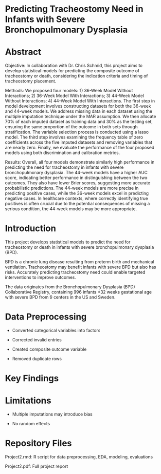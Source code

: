 # Predicting Tracheostomy Need in Infants with Severe Bronchopulmonary Dysplasia


# Abstract

Objective: In collaboration with Dr. Chris Schmid, this project aims to develop statistical models for predicting the composite outcome of tracheostomy or death, considering the indication criteria and timing of tracheostomy placement. 
   
Methods: We proposed four models: 1) 36-Week Model Without Interactions; 2) 36-Week Model With Interactions; 3) 44-Week Model Without Interactions; 4) 44-Week Model With Interactions. The first step in model development involves constructing datasets for both the 36-week and 44-week models. We address missing data in each dataset using the multiple imputation technique under the MAR assumption. We then allocate 70\% of each imputed dataset as training data and 30\% as the testing set, ensuring the same proportion of the outcome in both sets through stratification. The variable selection process is conducted using a lasso model. The third step involves examining the frequency table of zero coefficients across the five imputed datasets and removing variables that are nearly zero. Finally, we evaluate the performance of the four proposed models using both discrimination and calibration metrics. 

Results: Overall, all four models demonstrate similarly high performance in predicting the need for tracheostomy in infants with severe bronchopulmonary dysplasia. The 44-week models have a higher AUC score, indicating better performance in distinguishing between the two outcomes. They also have lower Brier scores, suggesting more accurate probabilistic predictions. The 44-week models are more precise in predicting positive cases, while the 36-week models excel in predicting negative cases. In healthcare contexts, where correctly identifying true positives is often crucial due to the potential consequences of missing a serious condition, the 44-week models may be more appropriate.

# Introduction

This project develops statistical models to predict the need for tracheostomy or death in infants with severe bronchopulmonary dysplasia (BPD).

BPD is a chronic lung disease resulting from preterm birth and mechanical ventilation. Tracheostomy may benefit infants with severe BPD but also has risks. Accurately predicting tracheostomy need could enable targeted interventions to improve outcomes.

The data originates from the Bronchopulmonary Dysplasia (BPD) Collaborative Registry, containing 996 infants <32 weeks gestational age with severe BPD from 9 centers in the US and Sweden.

# Data Preprocessing

* Converted categorical variables into factors

* Corrected invalid entries

* Created composite outcome variable

* Removed duplicate rows

# Key Findings





# Limitations

* Multiple imputations may introduce bias

* No random effects


# Repository Files

Project2.rmd: R script for data preprocessing, EDA, modeling, evaluations

Project2.pdf: Full project report
